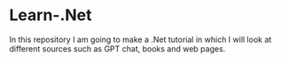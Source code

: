 # Learn-.Net
In this repository I am going to make a .Net tutorial in which I will look at different sources such as GPT chat, books and web pages.
